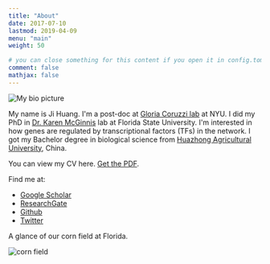 ```yaml
---
title: "About"
date: 2017-07-10
lastmod: 2019-04-09
menu: "main"
weight: 50

# you can close something for this content if you open it in config.toml.
comment: false
mathjax: false
---
```


![My bio picture](/img/my-bio.png)


My name is Ji Huang. I'm a post-doc at [Gloria Coruzzi lab][7] at NYU. I did my PhD in [Dr. Karen McGinnis][1] lab at Florida State University. I'm interested in how genes are regulated by transcriptional factors (TFs) in the network. I got my Bachelor degree in biological science from [Huazhong Agricultural University][5], China.

You can view my CV here. [Get the PDF](/Ji_Huang_CV_201711.pdf).

Find me at:
  - [Google Scholar][2]
  - [ResearchGate][3]
  - [Github][4]
  - [Twitter][6]

A glance of our corn field at Florida.

![corn field](/img/field_corn.jpg)



[1]:http://www.bio.fsu.edu/faculty.php?faculty-id=mcginnis
[2]:https://scholar.google.com/citations?user=WLWSBOIAAAAJ&hl=en
[3]:https://www.researchgate.net/profile/Ji_Huang4
[4]:https://github.com/timedreamer
[5]:http://www.hzau.edu.cn/
[6]:https://twitter.com/ji_timedreamer
[7]:http://coruzzilab.bio.nyu.edu/
